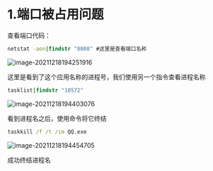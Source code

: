 # 1.端口被占用问题

查看端口代码：

~~~cmd
netstat -aon|findstr "8008" #这里是查看端口名称
~~~

![image-20211218194251916](https://gitee.com/theCompassWillAlsoGetLost/typora-picture-resources2/raw/master/img/image-20211218194251916.png)

这里是看到了这个应用名称的进程号，我们使用另一个指令查看进程名称

~~~cmd
tasklist|findstr "10572"
~~~

![image-20211218194403076](https://gitee.com/theCompassWillAlsoGetLost/typora-picture-resources2/raw/master/img/image-20211218194403076.png)

看到进程名之后，使用命令将它终结

~~~cmd
taskkill /f /t /im QQ.exe
~~~

![image-20211218194454705](https://gitee.com/theCompassWillAlsoGetLost/typora-picture-resources2/raw/master/img/image-20211218194454705.png)

成功终结进程名

